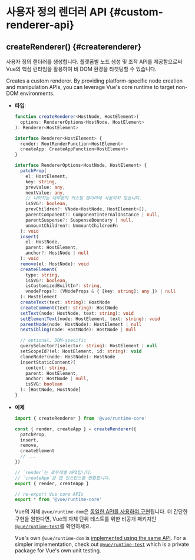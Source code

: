 # 사용자 정의 렌더러 API {#custom-renderer-api}


## createRenderer() {#createrenderer}

사용자 정의 렌더러를 생성합니다. 플랫폼별 노드 생성 및 조작 API를 제공함으로써 Vue의 핵심 런타임을 활용하여 비 DOM 환경을 타겟팅할 수 있습니다.

Creates a custom renderer. By providing platform-specific node creation and manipulation APIs, you can leverage Vue's core runtime to target non-DOM environments.

- **타입**:

  ```ts
  function createRenderer<HostNode, HostElement>(
    options: RendererOptions<HostNode, HostElement>
  ): Renderer<HostElement>

  interface Renderer<HostElement> {
    render: RootRenderFunction<HostElement>
    createApp: CreateAppFunction<HostElement>
  }

  interface RendererOptions<HostNode, HostElement> {
    patchProp(
      el: HostElement,
      key: string,
      prevValue: any,
      nextValue: any,
      // 나머지는 대부분의 커스텀 렌더러에 사용되지 않습니다.
      isSVG?: boolean,
      prevChildren?: VNode<HostNode, HostElement>[],
      parentComponent?: ComponentInternalInstance | null,
      parentSuspense?: SuspenseBoundary | null,
      unmountChildren?: UnmountChildrenFn
    ): void
    insert(
      el: HostNode,
      parent: HostElement,
      anchor?: HostNode | null
    ): void
    remove(el: HostNode): void
    createElement(
      type: string,
      isSVG?: boolean,
      isCustomizedBuiltIn?: string,
      vnodeProps?: (VNodeProps & { [key: string]: any }) | null
    ): HostElement
    createText(text: string): HostNode
    createComment(text: string): HostNode
    setText(node: HostNode, text: string): void
    setElementText(node: HostElement, text: string): void
    parentNode(node: HostNode): HostElement | null
    nextSibling(node: HostNode): HostNode | null

    // optional, DOM-specific
    querySelector?(selector: string): HostElement | null
    setScopeId?(el: HostElement, id: string): void
    cloneNode?(node: HostNode): HostNode
    insertStaticContent?(
      content: string,
      parent: HostElement,
      anchor: HostNode | null,
      isSVG: boolean
    ): [HostNode, HostNode]
  }
  ```

- **예제**

  ```js
  import { createRenderer } from '@vue/runtime-core'

  const { render, createApp } = createRenderer({
    patchProp,
    insert,
    remove,
    createElement
    // ...
  })

  // `render`는 로우레벨 API입니다.
  // `createApp`은 앱 인스턴스를 반환합니다.
  export { render, createApp }

  // re-export Vue core APIs
  export * from '@vue/runtime-core'
  ```
  Vue의 자체 `@vue/runtime-dom`은 [동일한 API를 사용하여 구현](https://github.com/vuejs/core/blob/main/packages/runtime-dom/src/index.ts)됩니다. 더 간단한 구현을 원한다면, Vue의 자체 단위 테스트를 위한 비공개 패키지인 [`@vue/runtime-test`](https://github.com/vuejs/core/blob/main/packages/runtime-test/src/index.ts)를 확인하세요.
  
  Vue's own `@vue/runtime-dom` is [implemented using the same API](https://github.com/vuejs/core/blob/main/packages/runtime-dom/src/index.ts). For a simpler implementation, check out [`@vue/runtime-test`](https://github.com/vuejs/core/blob/main/packages/runtime-test/src/index.ts) which is a private package for Vue's own unit testing.
